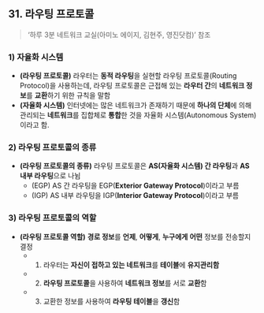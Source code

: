 ## 31\. 라우팅 프로토콜

> ‘하루 3분 네트워크 교실(아미노 에이지, 김현주, 영진닷컴)’ 참조

### 1) 자율화 시스템

-   **(라우팅 프로토콜)** 라우터는 **동적 라우팅**을 실현할 라우팅 프로토콜(Routing Protocol)을 사용하는데, 라우팅 프로토콜은 근접해 있는 **라우터 간**의 **네트워크 정보**를 **교환**하기 위한 규칙을 말함
-   **(자율화 시스템)** 인터넷에는 많은 네트워크가 존재하기 때문에 **하나의 단체**에 의해 관리되는 **네트워크**를 집합체로 **통합**한 것을 자율화 시스템(Autonomous System)이라고 함.

### 2) 라우팅 프로토콜의 종류

-   **(라우팅 프로토콜의 종류)** 라우팅 프로토콜은 **AS(자율화 시스템) 간 라우팅**과 **AS 내부 라우팅**으로 나뉨
    -   (EGP) AS 간 라우팅을 EGP(**Exterior Gateway Protocol**)이라고 부름
    -   (IGP) AS 내부 라우팅을 IGP(**Interior Gateway Protocol**)이라고 부름

### 3) 라우팅 프로토콜의 역할

-   **(라우팅 프로토콜 역할)** **경로 정보**를 **언제**, **어떻게**, **누구에게** **어떤** 정보를 전송할지 결정
    -   1) 라우터는 **자신이 접하고 있는 네트워크**를 **테이블**에 **유지관리함**
    -   2) **라우팅 프로토콜**을 사용하여 **네트워크 정보**를 서로 **교환**함
    -   3) 교환한 정보를 사용하여 **라우팅 테이블**을 **갱신**함
